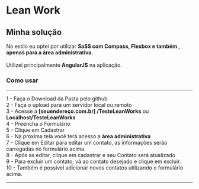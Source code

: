 <html>
  <h1>Lean Work </h1>
  
  <h2>Minha solução</h2>

   No estilo eu optei por utilizar <strong>SaSS com Compass, Flexbox e  também  , apenas para a área administrativa.<br>     </strong><br>
   Utilizei principalmente<strong> AngularJS</strong> na aplicação.
  <br>
  
  <h3>Como usar</h3>
  <hr>
  1 - Faça o Download da Pasta pelo github <br>
  2 - Faça o upload para um servidor local ou remoto<br>
  3 - Acesse a <strong> [seuendereço.com.br]  /TesteLeanWorks</strong>  ou <strong>Localhost/TesteLeanWorks</strong> <br>
  4 - Preencha o Formulário<br>
  5 - Clique em Cadastrar<br>
  6 - Na proxima tela você terá acesso a <strong>área administrativa</strong><br>
  7 - Clique em Editar para editar um contato, as informações serão carregadas no formulário acima.<br>
  8 - Após as editar, clique em cadastrar e seu Contato será atualizado<br>
  9 - Para excluir um contato, vá ao contato desejado e clique em excluir.<br>
 10 - Também é possível  adicionar novos contatos utilizando o formulário acima.<br>
  <hr>
</html>
